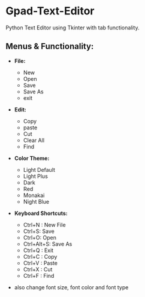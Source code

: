 # Gpad-Text-Editor
Python Text Editor using Tkinter with tab functionality.

## Menus & Functionality:
 - **File:**
   * New
   * Open
   * Save
   * Save As
   * exit
   
 - **Edit:**
   * Copy
   * paste
   * Cut
   * Clear All
   * Find
   
 - **Color Theme:**
   * Light Default
   * Light Plus
   * Dark
   * Red
   * Monakai
   * Night Blue
   
 - **Keyboard Shortcuts:**
   * Ctrl+N : New File
   * Ctrl+S: Save
   * Ctrl+O: Open
   * Ctrl+Alt+S: Save As
   * Ctrl+Q : Exit
   * Ctrl+C : Copy
   * Ctrl+V : Paste
   * Ctrl+X : Cut
   * Ctrl+F : Find
  - also change font size, font color and font type
